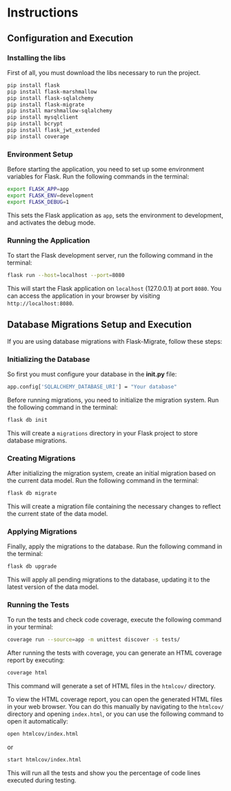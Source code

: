 # Instructions

## Configuration and Execution

### Installing the libs

First of all, you must download the libs necessary to run the project.

```sh
pip install flask
pip install flask-marshmallow
pip install flask-sqlalchemy
pip install flask-migrate
pip install marshmallow-sqlalchemy
pip install mysqlclient
pip install bcrypt
pip install flask_jwt_extended
pip install coverage
```

### Environment Setup

Before starting the application, you need to set up some environment variables for Flask. Run the following commands in the terminal:

```sh
export FLASK_APP=app
export FLASK_ENV=development
export FLASK_DEBUG=1
```

This sets the Flask application as `app`, sets the environment to development, and activates the debug mode.

### Running the Application

To start the Flask development server, run the following command in the terminal:

```sh
flask run --host=localhost --port=8080
```

This will start the Flask application on `localhost` (127.0.0.1) at port `8080`. You can access the application in your browser by visiting `http://localhost:8080`.

## Database Migrations Setup and Execution

If you are using database migrations with Flask-Migrate, follow these steps:

### Initializing the Database

So first you must configure your database in the **__init__.py** file:

```sh
app.config['SQLALCHEMY_DATABASE_URI'] = "Your database"
```

Before running migrations, you need to initialize the migration system. Run the following command in the terminal:

```sh
flask db init
```

This will create a `migrations` directory in your Flask project to store database migrations.

### Creating Migrations

After initializing the migration system, create an initial migration based on the current data model. Run the following command in the terminal:

```sh
flask db migrate
```

This will create a migration file containing the necessary changes to reflect the current state of the data model.

### Applying Migrations

Finally, apply the migrations to the database. Run the following command in the terminal:

```sh
flask db upgrade
```

This will apply all pending migrations to the database, updating it to the latest version of the data model.

### Running the Tests

To run the tests and check code coverage, execute the following command in your terminal:

```sh
coverage run --source=app -m unittest discover -s tests/
```

After running the tests with coverage, you can generate an HTML coverage report by executing:

```sh
coverage html
```

This command will generate a set of HTML files in the `htmlcov/` directory.

To view the HTML coverage report, you can open the generated HTML files in your web browser. You can do this manually by navigating to the `htmlcov/` directory and opening `index.html`, or you can use the following command to open it automatically:

```sh
open htmlcov/index.html
```

or

```sh
start htmlcov/index.html
```

This will run all the tests and show you the percentage of code lines executed during testing.
